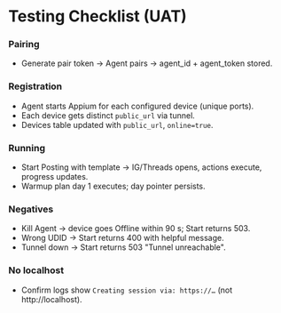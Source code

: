# Testing Checklist (UAT)

### Pairing
- Generate pair token → Agent pairs → agent_id + agent_token stored.

### Registration
- Agent starts Appium for each configured device (unique ports).
- Each device gets distinct `public_url` via tunnel.
- Devices table updated with `public_url`, `online=true`.

### Running
- Start Posting with template → IG/Threads opens, actions execute, progress updates.
- Warmup plan day 1 executes; day pointer persists.

### Negatives
- Kill Agent → device goes Offline within 90 s; Start returns 503.
- Wrong UDID → Start returns 400 with helpful message.
- Tunnel down → Start returns 503 "Tunnel unreachable".

### No localhost
- Confirm logs show `Creating session via: https://…` (not http://localhost).
